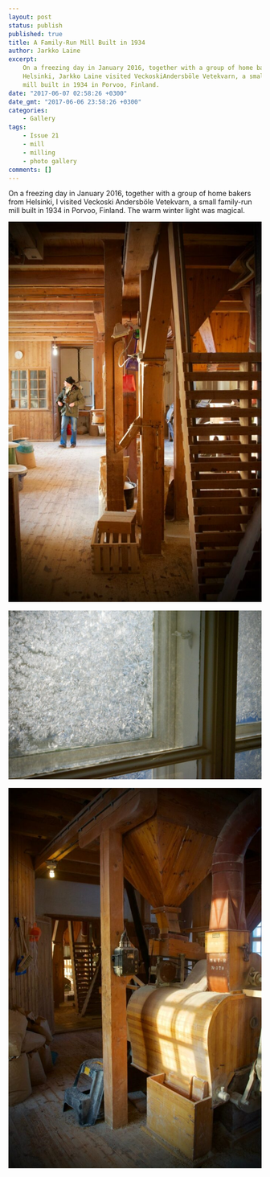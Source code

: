 ```yaml
---
layout: post
status: publish
published: true
title: A Family-Run Mill Built in 1934
author: Jarkko Laine
excerpt:
    On a freezing day in January 2016, together with a group of home bakers from
    Helsinki, Jarkko Laine visited VeckoskiAndersböle Vetekvarn, a small family-run
    mill built in 1934 in Porvoo, Finland.
date: "2017-06-07 02:58:26 +0300"
date_gmt: "2017-06-06 23:58:26 +0300"
categories:
    - Gallery
tags:
    - Issue 21
    - mill
    - milling
    - photo gallery
comments: []
---
```


On a freezing day in January 2016, together with a group of home bakers from Helsinki, I visited Veckoski Andersb&ouml;le Vetekvarn, a small family-run mill built in 1934 in Porvoo, Finland. The warm winter light was magical.

![](/assets/blog/jarkko-laine-porvoo-mill-finland-4_w-682x1024.jpg)

![](/assets/blog/jarkko-laine-porvoo-mill-finland-2_w-1024x682.jpg)

![](/assets/blog/jarkko-laine-porvoo-mill-finland-1_w-682x1024.jpg)

